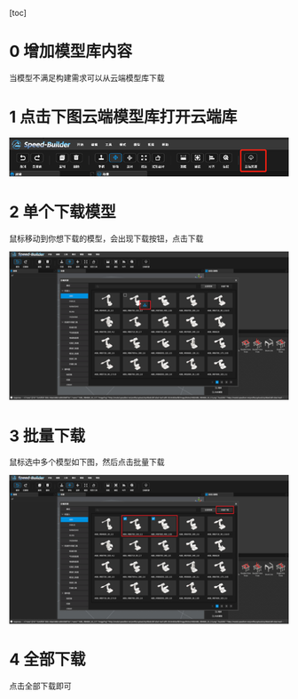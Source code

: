[toc]

# 0 增加模型库内容

当模型不满足构建需求可以从云端模型库下载

# 1 点击下图云端模型库打开云端库

![](../imgs/305.png)

# 2 单个下载模型

鼠标移动到你想下载的模型，会出现下载按钮，点击下载

![](../imgs/306.png)

# 3 批量下载

鼠标选中多个模型如下图，然后点击批量下载

![](../imgs/307.png)

# 4 全部下载

点击全部下载即可